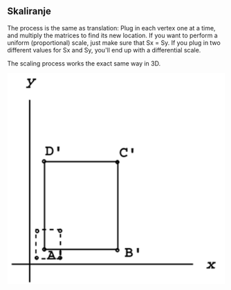 ## Skaliranje

The process is the same as translation: Plug in each vertex one at a time, and multiply the matrices to find its new location. If you want to perform a uniform (proportional) scale, just make sure that Sx = Sy. If you plug in two different values for Sx and Sy, you'll end up with a differential scale.

The scaling process works the exact same way in 3D.

![skaliranje](slike/skaliranje.png?row=true)
